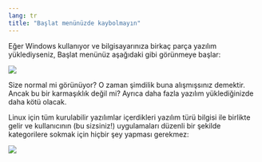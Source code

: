 ```yaml
---
lang: tr
title: "Başlat menünüzde kaybolmayın"
---
```


Eğer Windows kullanıyor ve bilgisayarınıza birkaç parça yazılım yüklediyseniz, Başlat menünüz aşağıdaki gibi görünmeye başlar:

<img src="Images/windows_7_start_menu.png">

Size normal mi görünüyor? O zaman şimdilik buna alışmışsınız demektir. Ancak bu bir karmaşıklık değil mi? Ayrıca daha fazla yazılım yüklediğinizde daha kötü olacak.

Linux için tüm kurulabilir yazılımlar içerdikleri yazılım türü bilgisi ile birlikte gelir ve kullanıcının (bu sizsiniz!) uygulamaları düzenli bir şekilde kategorilere sokmak için hiçbir şey yapması gerekmez:

<img src="Images/categories_menu.png">





